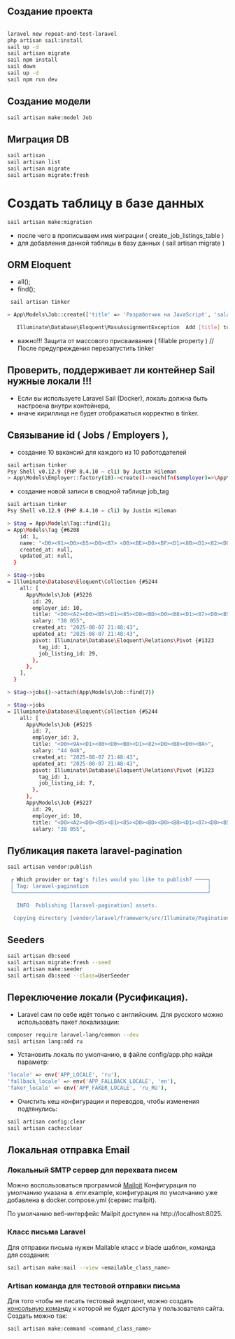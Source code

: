 ## Создание проекта

```sh

laravel new repeat-and-test-laravel
php artisan sail:install
sail up -d
sail artisan migrate
sail npm install
sail down
sail up -d
sail npm run dev

```

## Создание модели

```sh
sail artisan make:model Job
```

## Миграция DB

```sh
sail artisan
sail artisan list
sail artisan migrate
sail artisan migrate:fresh
```

# Создать таблицу в базе данных

```sh
sail artisan make:migration
```

-   после чего в прописываем имя миграции ( create_job_listings_table )
-   для добавления данной таблицы в базу данных ( sail artisan migrate )

## ORM Eloquent

-   all();
-   find();

```sh
 sail artisan tinker

> App\Models\Job::create(['title' => 'Разработчик на JavaScript', 'salary' => '90,000']);

   Illuminate\Database\Eloquent\MassAssignmentException  Add [title] to fillable property to allow mass assignment on [App\Models\Job].
```

-   важно!!! Защита от массового присваивания ( fillable property ) // После предупреждения перезапустить tinker

## Проверить, поддерживает ли контейнер Sail нужные локали !!!

-   Если вы используете Laravel Sail (Docker), локаль должна быть настроена внутри контейнера,
-   иначе кириллица не будет отображаться корректно в tinker.

## Связывание id ( Jobs / Employers ),

-   создание 10 вакансий для каждого из 10 работодателей

```sh
sail artisan tinker
Psy Shell v0.12.9 (PHP 8.4.10 — cli) by Justin Hileman
> App\Models\Employer::factory(10)->create()->each(fn($employer)=>\App\Models\Job::factory(10)->create(['employer_id' => $employer->id]));
```

-   создание новой записи в сводной таблице job_tag

```sh
sail artisan tinker
Psy Shell v0.12.9 (PHP 8.4.10 — cli) by Justin Hileman

> $tag = App\Models\Tag::find(1);
= App\Models\Tag {#6208
    id: 1,
    name: "<D0><91><D0><B5><D0><B7> <D0><BE><D0><BF><D1><8B><D1><82><D0><B0>",
    created_at: null,
    updated_at: null,
  }

> $tag->jobs
= Illuminate\Database\Eloquent\Collection {#5244
    all: [
      App\Models\Job {#5226
        id: 29,
        employer_id: 10,
        title: "<D0><A2><D0><B5><D1><85><D0><BD><D0><B8><D1><87><D0><B5><D1><81><D0><BA><D0><B8><D0><B9> <D0><BF><D0><B8><D1><81><D0><B0><D1><82><D0><B5><D0><BB><D1><8C>",
        salary: "38 055",
        created_at: "2025-08-07 21:48:43",
        updated_at: "2025-08-07 21:48:43",
        pivot: Illuminate\Database\Eloquent\Relations\Pivot {#1323
          tag_id: 1,
          job_listing_id: 29,
        },
      },
    ],
  }

> $tag->jobs()->attach(App\Models\Job::find(7))

> $tag->jobs
= Illuminate\Database\Eloquent\Collection {#5244
    all: [
      App\Models\Job {#5225
        id: 7,
        employer_id: 3,
        title: "<D0><9A><D1><80><D0><B8><D1><82><D0><B8><D0><BA>",
        salary: "44 048",
        created_at: "2025-08-07 21:48:43",
        updated_at: "2025-08-07 21:48:43",
        pivot: Illuminate\Database\Eloquent\Relations\Pivot {#1323
          tag_id: 1,
          job_listing_id: 7,
        },
      },
      App\Models\Job {#5227
        id: 29,
        employer_id: 10,
        title: "<D0><A2><D0><B5><D1><85><D0><BD><D0><B8><D1><87><D0><B5><D1><81><D0><BA><D0><B8><D0><B9> <D0><BF><D0><B8><D1><81><D0><B0><D1><82><D0><B5><D0><BB><D1><8C>",
        salary: "38 055",

```

## Публикация пакета laravel-pagination

```sh
sail artisan vendor:publish

 ┌ Which provider or tag's files would you like to publish? ────┐
 │ Tag: laravel-pagination                                      │
 └──────────────────────────────────────────────────────────────┘

   INFO  Publishing [laravel-pagination] assets.

  Copying directory [vendor/laravel/framework/src/Illuminate/Pagination/resources/views] to [resources/views/vendor/pagination] ............... DONE
```

## Seeders

```sh
sail artisan db:seed
sail artisan migrate:fresh --seed
sail artisan make:seeder
sail artisan db:seed --class=UserSeeder
```

## Переключение локали (Русификация).

-   Laravel сам по себе идёт только с английским. Для русского можно использовать пакет локализации:

```sh
composer require laravel-lang/common --dev
sail artisan lang:add ru
```

-   Установить локаль по умолчанию, в файле config/app.php найди параметр:

```sh
'locale' => env('APP_LOCALE', 'ru'),
'fallback_locale' => env('APP_FALLBACK_LOCALE', 'en'),
'faker_locale' => env('APP_FAKER_LOCALE', 'ru_RU'),
```

-   Очистить кеш конфигурации и переводов, чтобы изменения подтянулись:

```sh
sail artisan config:clear
sail artisan cache:clear
```

## Локальная отправка Email

### Локальный SMTP сервер для перехвата писем

Можно воспользоваться программой [Mailpit](https://mailpit.axllent.org/docs/install/docker/)
Конфигурация по умолчанию указана в .env.example, конфигурация по умолчанию уже добавлена в docker.compose.yml (сервис mailpit).

По умолчанию веб-интерфейс Mailpit доступен на http://localhost:8025.

### Класс письма Laravel

Для отправки письма нужен Mailable класс и blade шаблон, команда для создания:

```sh
sail artisan make:mail --view <emailable_class_name>
```

### Artisan команда для тестовой отправки письма

Для того чтобы не писать тестовый эндпоинт, можно создать [консольную команду](https://laravel.com/docs/12.x/artisan#writing-commands) к которой не будет доступа у пользователя сайта. Создать можно так:

```sh
sail artisan make:command <command_class_name>
```
